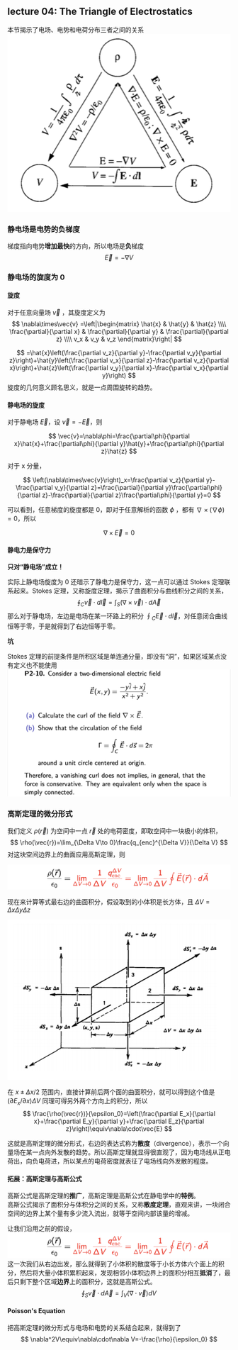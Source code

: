 ## lecture 04: The Triangle of Electrostatics

本节揭示了电场、电势和电荷分布三者之间的关系
![img/lec4/triangle.png](img/lec4/triangle.png)

### 静电场是电势的负梯度

梯度指向电势**增加最快**的方向，所以电场是**负**梯度
$$
\vec{E}=-\nabla V
$$

### 静电场的旋度为 0

#### 旋度

对于任意向量场 $\vec{v}$ ，其旋度定义为
$$
\nabla\times\vec{v}
=\left|\begin{matrix}
\hat{x} & \hat{y} & \hat{z} \\\\
\frac{\partial}{\partial x} & \frac{\partial}{\partial y} & \frac{\partial}{\partial z} \\\\
v_x & v_y & v_z
\end{matrix}\right|
$$
 
$$
=\hat{x}\left(\frac{\partial v_z}{\partial y}-\frac{\partial v_y}{\partial z}\right)+\hat{y}\left(\frac{\partial v_x}{\partial z}-\frac{\partial v_z}{\partial x}\right)+\hat{z}\left(\frac{\partial v_y}{\partial x}-\frac{\partial v_x}{\partial y}\right)
$$
旋度的几何意义顾名思义，就是一点周围旋转的趋势。

#### 静电场的旋度

对于静电场 $\vec{E}$，设 $\vec{v}=-\vec{E}$，则

$$
\vec{v}=\nabla\phi=\frac{\partial\phi}{\partial x}\hat{x}+\frac{\partial\phi}{\partial y}\hat{y}+\frac{\partial\phi}{\partial z}\hat{z}
$$

对于 x 分量，

$$
\left(\nabla\times\vec{v}\right)_x=\frac{\partial v_z}{\partial y}-\frac{\partial v_y}{\partial z}=\frac{\partial}{\partial y}\frac{\partial\phi}{\partial z}-\frac{\partial}{\partial z}\frac{\partial\phi}{\partial y}=0
$$

可以看到，任意梯度的旋度都是 0，即对于任意解析的函数 $\phi$ ，都有 $\nabla\times\left(\nabla\phi\right)=0$，所以

$$
\nabla\times\vec{E}=0
$$

#### 静电力是保守力

**只对“静电场”成立！**

实际上静电场旋度为 0 还暗示了静电力是保守力，这一点可以通过 Stokes 定理联系起来。Stokes 定理，又称旋度定理，揭示了曲面积分与曲线积分之间的关系，
$$
\oint_C\vec{v}\cdot d\vec{l}=\int_S(\nabla\times\vec{v})\cdot d\vec{A}
$$
那么对于静电场，左边是电场在某一环路上的积分 $\oint_C\vec{E}\cdot d\vec{l}$，对任意闭合曲线恒等于零，于是就得到了右边恒等于零。

**坑**

Stokes 定理的前提条件是所积区域是单连通分量，即没有“洞”，如果区域某点没有定义也不能使用
![img/lec4/hole.png](img/lec4/hole.png)

### 高斯定理的微分形式

我们定义 $\rho(\vec{r})$ 为空间中一点 $\vec{r}$ 处的电荷密度，即取空间中一块极小的体积，
$$
\rho(\vec{r})=\lim_{\Delta V\to 0}\frac{q_{enc}^{\Delta V}}{\Delta V}
$$
对这块空间边界上的曲面应用高斯定理，则

![img/lec4/gauss.png](img/lec4/gauss.png)

现在来计算等式最右边的曲面积分，假设取到的小体积是长方体，且 $\Delta V=\Delta x\Delta y\Delta z$

![img/lec4/cube.png](img/lec4/cube.png)

在 $x \pm \Delta x/2$ 范围内，直接计算前后两个面的曲面积分，就可以得到这个值是 $(\partial E_x/\partial x)\Delta V$
同理可得另外两个方向上的积分，所以
$$
\frac{\rho(\vec{r})}{\epsilon_0}=\left(\frac{\partial E_x}{\partial x}+\frac{\partial E_y}{\partial y}+\frac{\partial E_z}{\partial z}\right)\equiv\nabla\cdot\vec{E}
$$

这就是高斯定理的微分形式，右边的表达式称为**散度**（divergence），表示一个向量场在某一点向外发散的趋势。所以高斯定理就显得很直观了，因为电场线从正电荷出，向负电荷进，所以某点的电荷密度就表征了电场线向外发散的程度。

#### 拓展：高斯定理与高斯公式

高斯公式是高斯定理的**推广**，高斯定理是高斯公式在静电学中的**特例**。  
高斯公式揭示了面积分与体积分之间的关系，又称**散度定理**，直观来讲，一块闭合空间的边界上某个量有多少流入流出，就等于空间内部该量的增减。

让我们沿用之前的假设，
![img/lec4/gauss.png](img/lec4/gauss.png)
这一次我们从右边出发，那么就得到了小体积的散度等于小长方体六个面上的积分，然后将大量小体积累积起来，发现相邻小体积边界上的面积分相互**抵消**了，最后只剩下整个区域**边界**上的面积分，这就是高斯公式。
$$
\oint_S\vec{v}\cdot d\vec{A}=\int_V(\nabla\cdot\vec{v})dV
$$

#### Poisson's Equation

把高斯定理的微分形式与电场和电势的关系结合起来，就得到了
$$
\nabla^2V\equiv\nabla\cdot\nabla V=-\frac{\rho}{\epsilon_0}
$$
